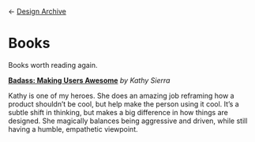 &larr; [Design Archive](https://github.com/danritz/design-archive/blob/master/README.md)

# Books
Books worth reading again.

**[Badass: Making Users Awesome](http://www.amazon.com/exec/obidos/ASIN/1491919019/)**
*by Kathy Sierra*

Kathy is one of my heroes. She does an amazing job reframing how a product shouldn’t be cool, but help make the person using it cool. It’s a subtle shift in thinking, but makes a big difference in how things are designed. She magically balances being aggressive and driven, while still having a humble, empathetic viewpoint.
